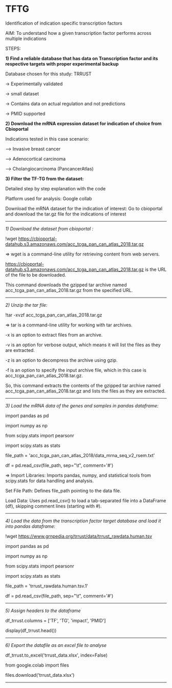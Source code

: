 # TFTG
Identification of indication specific transcription factors

AIM: To understand how a given transcription factor performs across multiple indications


STEPS:




**1) Find a reliable database that has data on Transcription factor and its respective targets with proper experimental backup**


Database chosen for this study: TRRUST


-> Experimentally validated


-> small dataset


-> Contains data on actual regulation and not predictions


-> PMID supported





**2) Download the mRNA expression dataset for indication of choice from Cbioportal**


Indications tested in this case scenario: 

--> Invasive breast cancer

--> Adenocortical carcinoma

--> Cholangiocarcinoma (PancancerAtlas)




**3) Filter the TF-TG from the dataset:**


Detailed step by step explanation with the code


Platform used for analysis: Google collab


Download the mRNA dataset for the indication of interest: Go to cbioportal and download the tar.gz file for the indications of interest

-----------

*1) Download the dataset from cbioportal :* 

!wget https://cbioportal-datahub.s3.amazonaws.com/acc_tcga_pan_can_atlas_2018.tar.gz


=> wget is a command-line utility for retrieving content from web servers.


https://cbioportal-datahub.s3.amazonaws.com/acc_tcga_pan_can_atlas_2018.tar.gz is the URL of the file to be downloaded.


This command downloads the gzipped tar archive named acc_tcga_pan_can_atlas_2018.tar.gz from the specified URL.

----------------------------------------

*2) Unzip the tar file:* 

!tar -xvzf acc_tcga_pan_can_atlas_2018.tar.gz

=> tar is a command-line utility for working with tar archives.


-x is an option to extract files from an archive.


-v is an option for verbose output, which means it will list the files as they are extracted.


-z is an option to decompress the archive using gzip.


-f is an option to specify the input archive file, which in this case is acc_tcga_pan_can_atlas_2018.tar.gz.


So, this command extracts the contents of the gzipped tar archive named acc_tcga_pan_can_atlas_2018.tar.gz and lists the files as they are extracted.

-----------------------------------------------------------

*3) Load the mRNA data of the genes and samples in pandas dataframe:*

import pandas as pd


import numpy as np


from scipy.stats import pearsonr


import scipy.stats as stats


file_path = 'acc_tcga_pan_can_atlas_2018/data_mrna_seq_v2_rsem.txt'


df = pd.read_csv(file_path, sep="\t", comment='#')


=> Import Libraries: Imports pandas, numpy, and statistical tools from scipy.stats for data handling and analysis.


Set File Path: Defines file_path pointing to the data file.


Load Data: Uses pd.read_csv() to load a tab-separated file into a DataFrame (df), skipping comment lines (starting with #).

----------------------------------------------------------------------

*4) Load the data from the transcription factor target database and load it into pandas dataframe:*


!wget https://www.grnpedia.org/trrust/data/trrust_rawdata.human.tsv


import pandas as pd


import numpy as np


from scipy.stats import pearsonr


import scipy.stats as stats

 
file_path = 'trrust_rawdata.human.tsv.1'


df = pd.read_csv(file_path, sep="\t", comment='#')

-------------------------------------------------------------------------------------------

*5) Assign headers to the dataframe*


df_trrust.columns = ['TF', 'TG', 'impact', 'PMID']


display(df_trrust.head())

-------------------------------------------------------------------------------------------

*6) Export the datafile as an excel file to analyse*


df_trrust.to_excel('trrust_data.xlsx', index=False)

from google.colab import files


files.download('trrust_data.xlsx')


-------------------------------------------------------------------------------------------


